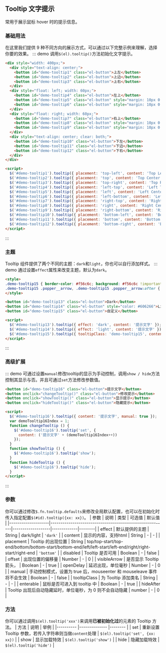 ## Tooltip 文字提示
常用于展示鼠标 hover 时的提示信息。

### 基础用法
在这里我们提供 9 种不同方向的展示方式，可以通过以下完整示例来理解，选择你要的效果。
::: demo 调用`$(el).tooltip()`方法初始化文字提示。

```html
<div style="width: 400px;">
  <div style="text-align: center;">
    <button id="demo-tooltip1" class="el-button">上左</button>
    <button id="demo-tooltip2" class="el-button">上边</button>
    <button id="demo-tooltip3" class="el-button">上右</button>
  </div>
  <div style="float: left; width: 60px;">
    <button id="demo-tooltip4" class="el-button">左上</button>
    <button id="demo-tooltip5" class="el-button" style="margin: 10px 0 0 0;">左边</button>
    <button id="demo-tooltip6" class="el-button" style="margin: 10px 0 0 0;">左下</button>
  </div>
  <div style="float: right; width: 60px;">
    <button id="demo-tooltip7" class="el-button">右上</button>
    <button id="demo-tooltip8" class="el-button" style="margin: 10px 0 0 0;">右边</button>
    <button id="demo-tooltip9" class="el-button" style="margin: 10px 0 0 0;">右下</button>
  </div>
  <div style="text-align: center; clear: both;">
    <button id="demo-tooltip10" class="el-button">下左</button>
    <button id="demo-tooltip11" class="el-button">下边</button>
    <button id="demo-tooltip12" class="el-button">下右</button>
  </div>
</div>

<script>
  $('#demo-tooltip1').tooltip({ placement: 'top-left', content: 'Top Left 提示文字' });
  $('#demo-tooltip2').tooltip({ placement: 'top', content: 'Top Center 提示文字' });
  $('#demo-tooltip3').tooltip({ placement: 'top-right', content: 'Top Right 提示文字' });
  $('#demo-tooltip4').tooltip({ placement: 'left-top', content: 'Left Top 提示文字' });
  $('#demo-tooltip5').tooltip({ placement: 'left', content: 'Left Center 提示文字' });
  $('#demo-tooltip6').tooltip({ placement: 'left-bottom', content: 'Left Bottom 提示文字' });
  $('#demo-tooltip7').tooltip({ placement: 'right-top', content: 'Right Top 提示文字' });
  $('#demo-tooltip8').tooltip({ placement: 'right', content: 'Right Center 提示文字' });
  $('#demo-tooltip9').tooltip({ placement: 'right-bottom', content: 'Right Bottom 提示文字' });
  $('#demo-tooltip10').tooltip({ placement: 'bottom-left', content: 'Bottom Left 提示文字' });
  $('#demo-tooltip11').tooltip({ placement: 'bottom', content: 'Bottom Center 提示文字' });
  $('#demo-tooltip12').tooltip({ placement: 'bottom-right', content: 'Bottom Right 提示文字' });
</script>
```
:::

### 主题
Tooltip 组件提供了两个不同的主题：`dark`和`light`，你也可以自行添加样式。
::: demo 通过设置`effect`属性来改变主题，默认为`dark`。

```html
<style>
.demo-tooltip15 { border-color: #f56c6c; background: #f56c6c !important; }
.demo-tooltip15 .popper__arrow, .demo-tooltip15 .popper__arrow:after { border-bottom-color: #f56c6c !important; }
</style>

<button id="demo-tooltip13" class="el-button">Dark</button>
<button id="demo-tooltip14" class="el-button" style="color: #606266">Light</button>
<button id="demo-tooltip15" class="el-button">自定义</button>

<script>
  $('#demo-tooltip13').tooltip({ effect: 'dark', content: '提示文字' });
  $('#demo-tooltip14').tooltip({ effect: 'light', content: '提示文字' });
  $('#demo-tooltip15').tooltip({ tooltipClass: 'demo-tooltip15', content: '提示文字' });
</script>
```
:::

### 高级扩展
::: demo 可通过设置`manual`修改tooltip的显示为手动控制，调用`show / hide`方法控制其显示与否。并且可通过`set`方法修改参数值。

```html
<button id="demo-tooltip16" class="el-button">提示文字</button>
<button onclick="changeTooltip()" class="el-button">修改提示</button>
<button onclick="showTooltip()" class="el-button">显示提示</button>
<button onclick="hideTooltip()" class="el-button">隐藏提示</button>

<script>
  $('#demo-tooltip16').tooltip({ content: '提示文字', manual: true });
  var demoTooltip16Index = 1;
  function changeTooltip () {
    $('#demo-tooltip16').tooltip('set', {
      content: ('提示文字' + (demoTooltip16Index++))
    });
  }
  function showTooltip () {
    $('#demo-tooltip16').tooltip('show');
  }
  function hideTooltip () {
    $('#demo-tooltip16').tooltip('hide');
  }
</script>
```
:::

### 参数
你可以通过修改`$.fn.tooltip.defaults`来修改全局默认配置，也可以在初始化时传入指定配置`$(#id).tooltip({xx: xx})`。
| 参数      | 说明          | 类型      | 可选值                           | 默认值  |
|--------------------|----------------------------------------------------------|-------------------|-------------|--------|
|  effect        |  默认提供的主题  | String            | dark/light | `'dark'`  |
|  content        |  显示的内容，支持html  | String     | - | - |
|  placement        |  Tooltip 的出现位置  | String     |  top/top-start/top-end/bottom/bottom-start/bottom-end/left/left-start/left-end/right/right-start/right-end |  `'bottom'` |
|  disabled       |  Tooltip 是否可用  | Boolean           | - |  false |
|  offset        |  出现位置的偏移量  | Number           | - |  0 |
|  visibleArrow   |  是否显示 Tooltip 箭头， | Boolean | - | true |
| openDelay | 延迟出现，单位毫秒 | Number | - | 0 |
| manual | 手动控制模式，设置为 true 后，mouseenter 和 mouseleave 事件将不会生效 | Boolean | - | false |
| tooltipClass | 为 Tooltip 添加类名 | String | - | - |
| enterable | 鼠标是否可进入到 tooltip 中 | Boolean | - | true |
| hideAfter | Tooltip 出现后自动隐藏延时，单位毫秒，为 0 则不会自动隐藏 | number | - | 0 |

### 方法
你可以通过调用`$(el).tooltip('xxx')`来调用**已被初始化过**的元素的 Tooltip 方法。
| 方法      | 说明          | 举例  |
|---------- |-------------- |-------- |
| set | 重新设置 Tooltip 参数，若传入字符串则当做`content`处理 | `$(el).tooltip('set', {xx: xx})` |
| show | 显示加载特效 | `$(el).tooltip('show')` |
| hide | 隐藏加载特效 | `$(el).tooltip('hide')` |
